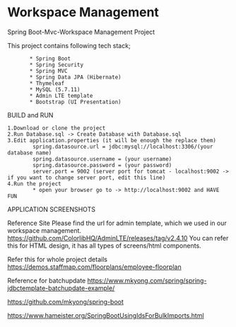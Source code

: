 # Workspace Management
Spring Boot-Mvc-Workspace Management Project

This project contains following tech stack;

           * Spring Boot
           * Spring Security
           * Spring MVC
           * Spring Data JPA (Hibernate)
           * Thymeleaf
           * MySQL (5.7.11)
           * Admin LTE template
           * Bootstrap (UI Presentation)
 
BUILD and RUN

    1.Download or clone the project
    2.Run Database.sql -> Create Database with Database.sql
    3.Edit application.properties (it will be enough the replace them)
            spring.datasource.url = jdbc:mysql://localhost:3306/(your database name)
            spring.datasource.username = (your username)
            spring.datasource.password = (your password)
            server.port = 9002 (server port for tomcat - localhost:9002 -> if you want to change server port, edit this line)
    4.Run the project
            * open your browser go to -> http://localhost:9002 and HAVE FUN 
            
APPLICATION SCREENSHOTS


Reference Site
Please find the url for admin template, which we used in our workspace management.
https://github.com/ColorlibHQ/AdminLTE/releases/tag/v2.4.10
You can refer this for HTML design, it has all types of screens/html components.

Refer this for whole project details
https://demos.staffmap.com/floorplans/employee-floorplan

Reference for batchupdate
https://www.mkyong.com/spring/spring-jdbctemplate-batchupdate-example/

https://github.com/mkyong/spring-boot

https://www.hameister.org/SpringBootUsingIdsForBulkImports.html
